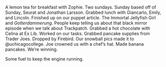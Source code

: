 A lemon tea for breakfast with Zophie. Two sundays. Sunday based off of Sunday, Seurat and Jonathan Larsson. Grabbed lunch with Giancarlo, Emily, and Lincoln. Finished up on our puppet article. The Immortal Jellyfish Girl and *Gotterdammerung.* People keep telling us about that black mirror episode when we talk about Trackpatch. Grabbed a hot chocolate with Celina at Ex Lib. Worked on our tasks. Grabbed pancake supplies from Trader Joes. Dropped by Firebird. Our snowball pics made it to @uchicagocollege. Joe crowned us with a chef’s hat. Made banana pancakes. We’re winning.

Some fuel to keep the engine running.